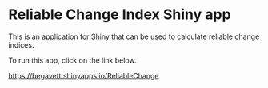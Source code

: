 # Reliable Change Index Shiny app

This is an application for Shiny that can be used to calculate reliable change indices.

To run this app, click on the link below.

https://begavett.shinyapps.io/ReliableChange
